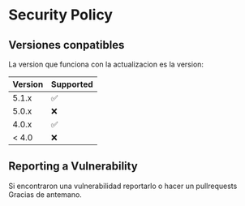 # Security Policy

## Versiones conpatibles

La version que funciona con la actualizacion es la version:

| Version | Supported          |
| ------- | ------------------ |
| 5.1.x   | :white_check_mark: |
| 5.0.x   | :x:                |
| 4.0.x   | :white_check_mark: |
| < 4.0   | :x:                |

## Reporting a Vulnerability

Si encontraron una vulnerabilidad reportarlo o hacer un pullrequests 
Gracias de antemano.

